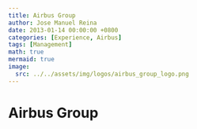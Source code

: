 ```yaml
---
title: Airbus Group
author: Jose Manuel Reina
date: 2013-01-14 00:00:00 +0800
categories: [Experience, Airbus]
tags: [Management]
math: true
mermaid: true
image:
  src: ../../assets/img/logos/airbus_group_logo.png
---
```



# Airbus Group
